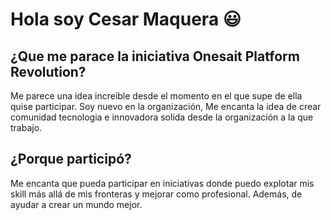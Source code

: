 # Hola soy Cesar Maquera :smiley:

## ¿Que me parace la iniciativa Onesait Platform Revolution?

Me parece una idea increible desde el momento en el que supe de ella quise participar. Soy nuevo en la organización, Me encanta la idea de crear comunidad tecnologia e innovadora solida desde la organización a la que trabajo.

## ¿Porque participó?

Me encanta que pueda participar en iniciativas donde puedo explotar mis skill más allá de mis fronteras y mejorar como profesional. Además, de ayudar a crear un mundo mejor.